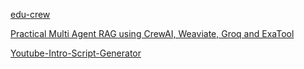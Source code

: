 [edu-crew](https://github.com/mberman84/edu-crew/tree/main)

[Practical Multi Agent RAG using CrewAI, Weaviate, Groq and ExaTool](https://lorenzejay.dev/articles/practical-agentic-rag)

[Youtube-Intro-Script-Generator](https://github.com/RajKKapadia/Youtube-Intro-Script-Generator/blob/main/main.py)
